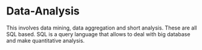 # Data-Analysis
This involves data mining, data aggregation and short analysis. These are all SQL based. SQL is a query language that allows to deal with big database and make quantitative analysis.
